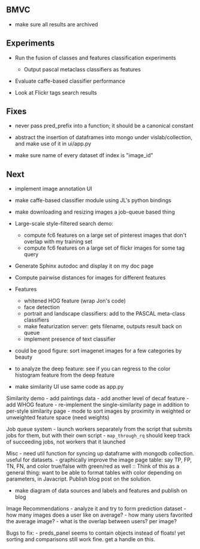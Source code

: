 ## BMVC

- make sure all results are archived

## Experiments

- Run the fusion of classes and features classification experiments
    - Output pascal metaclass classifiers as features

- Evaluate caffe-based classifier performance

- Look at Flickr tags search results

## Fixes

- never pass pred_prefix into a function; it should be a canonical constant

- abstract the insertion of dataframes into mongo under vislab/collection, and make use of it in ui/app.py

- make sure name of every dataset df index is "image_id"

## Next

- implement image annotation UI

- make caffe-based classifier module using JL's python bindings

- make downloading and resizing images a job-queue based thing

- Large-scale style-filtered search demo:
    - compute fc6 features on a large set of pinterest images that don't overlap with my training set
    - compute fc6 features on a large set of flickr images for some tag query

- Generate Sphinx autodoc and display it on my doc page

- Compute pairwise distances for images for different features

- Features
    - whitened HOG feature (wrap Jon's code)
    - face detection
    - portrait and landscape classifiers: add to the PASCAL meta-class classifiers
    - make featurization server: gets filename, outputs result back on queue
    - implement presence of text classifier

- could be good figure: sort imagenet images for a few categories by beauty

- to analyze the deep feature: see if you can regress to the color histogram feature from the deep feature

- make similarity UI use same code as app.py

Similarity demo
    - add paintings data
    - add another level of decaf feature
    - add WHOG feature
    - re-implement the single-similarity page in addition to per-style similarity page
    - mode to sort images by proximity in weighted or unweighted feature space (need weights)

Job queue system
    - launch workers separately from the script that submits jobs for them, but with their own script
    - `map_through_rq` should keep track of succeeding jobs, not workers that it launched

Misc
    - need util function for syncing up dataframe with mongodb collection. useful for datasets.
    - graphically improve the image page table: say TP, FP, TN, FN, and color true/false with green/red as well
        :: Think of this as a general thing: want to be able to format tables with color depending on parameters, in Javacript. Publish blog post on the solution.

- make diagram of data sources and labels and features and publish on blog

Image Recommendations
    - analyze it and try to form prediction dataset
        - how many images does a user like on average?
        - how many users favorited the average image?
        - what is the overlap between users? per image?

Bugs to fix:
    - preds_panel seems to contain objects instead of floats! yet sorting and comparisons still work fine. get a handle on this.
